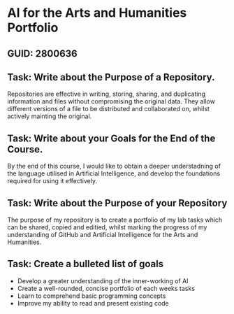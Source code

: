 # AI for the Arts and Humanities Portfolio

## GUID: 2800636

## Task: Write about the Purpose of a Repository.
Repositories are effective in writing, storing, sharing, and duplicating information and files without compromising the original data. They allow different versions of a file to be distributed and collaborated on, whilst actively mainting the original.

## Task: Write about your Goals for the End of the Course.
By the end of this course, I would like to obtain a deeper understadning of the language utilised in Artificial Intelligence, and develop the foundations required for using it effectively.

## Task: Write about the Purpose of your Repository
The purpose of my repository is to create a portfolio of my lab tasks which can be shared, copied and editied, whilst marking the progress of my understanding of GitHub and Artificial Intelligence for the Arts and Humanities.

## Task: Create a bulleted list of goals
- Develop a greater understanding of the inner-working of AI
- Create a well-rounded, concise portfolio of each weeks tasks
- Learn to comprehend basic programming concepts
- Improve my ability to read and present existing code
